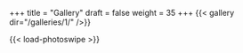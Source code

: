+++
title = "Gallery"
draft = false
weight = 35
+++
{{< gallery dir="/galleries/1/" />}}

[//]: # ( {{< load-photoswipe >}} )

{{< load-photoswipe >}}
